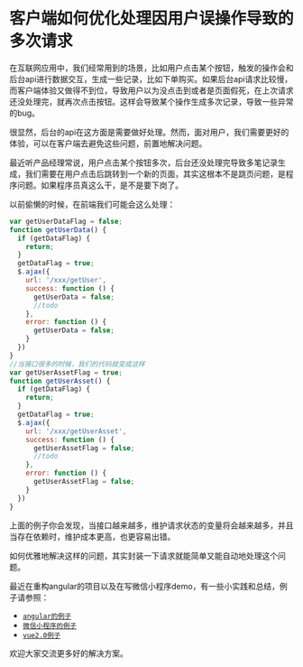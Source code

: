# 客户端如何优化处理因用户误操作导致的多次请求

在互联网应用中，我们经常用到的场景，比如用户点击某个按钮，触发的操作会和后台api进行数据交互，生成一些记录，比如下单购买。如果后台api请求比较慢，而客户端体验又做得不到位，导致用户以为没点击到或者是页面假死，在上次请求还没处理完，就再次点击按钮。这样会导致某个操作生成多次记录，导致一些异常的bug。

很显然，后台的api在这方面是需要做好处理。然而，面对用户，我们需要更好的体验，可以在客户端去避免这些问题，前置地解决问题。

最近听产品经理常说，用户点击某个按钮多次，后台还没处理完导致多笔记录生成，我们需要在用户点击后跳转到一个新的页面，其实这根本不是跳页问题，是程序问题。如果程序员真这么干，是不是要下岗了。

以前偷懒的时候，在前端我们可能会这么处理：

```js
var getUserDataFlag = false;
function getUserData() {
  if (getDataFlag) {
    return;
  }
  getDataFlag = true;
  $.ajax({
    url: '/xxx/getUser',
    success: function () {
      getUserData = false;
      //todo
    },
    error: function () {
      getUserData = false;
    }
  })
}
//当接口很多的时候，我们的代码就变成这样
var getUserAssetFlag = true;
function getUserAsset() {
  if (getDataFlag) {
    return;
  }
  getDataFlag = true;
  $.ajax({
    url: '/xxx/getUserAsset',
    success: function () {
      getUserAssetFlag = false;
      //todo
    },
    error: function () {
      getUserAssetFlag = false;
    }
  })
}
```

上面的例子你会发现，当接口越来越多，维护请求状态的变量将会越来越多，并且当存在依赖时，维护成本更高，也更容易出错。

如何优雅地解决这样的问题，其实封装一下请求就能简单又能自动地处理这个问题。

最近在重构angular的项目以及在写微信小程序demo，有一些小实践和总结，例子请参照：


- [`angular的例子`](./angular-demo.js)
- [`微信小程序的例子`](./xiaochengxu-demo.js)
- [`vue2.0例子`](./vue2.0-demo.js)


欢迎大家交流更多好的解决方案。